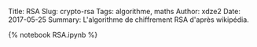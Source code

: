 Title: RSA
Slug: crypto-rsa
Tags: algorithme, maths
Author: xdze2
Date: 2017-05-25
Summary: L'algorithme de chiffrement RSA d'après wikipédia.

{% notebook RSA.ipynb %}
